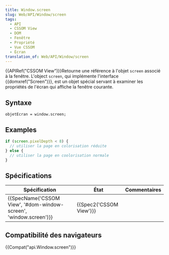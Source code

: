```yaml
---
title: Window.screen
slug: Web/API/Window/screen
tags:
  - API
  - CSSOM View
  - DOM
  - Fenêtre
  - Propriété
  - Vue CSSOM
  - Écran
translation_of: Web/API/Window/screen
---
```

{{APIRef("CSSOM View")}}Retourne une référence à l'objet `screen` associé à la fenêtre. L'object `screen`, qui implémente l'interface {{domxref("Screen")}}, est un objet spécial servant à examiner les propriétés de l'écran qui affiche la fenêtre courante.

## Syntaxe

    objetEcran = window.screen;

## Examples

```js
if (screen.pixelDepth < 8) {
  // utiliser la page en colorisation réduite
} else {
  // utiliser la page en coolorisation normale
}
```

## Spécifications

| Spécification                                                                            | État                             | Commentaires |
| ---------------------------------------------------------------------------------------- | -------------------------------- | ------------ |
| {{SpecName('CSSOM View', '#dom-window-screen', 'window.screen')}} | {{Spec2('CSSOM View')}} |              |

## Compatibilité des navigateurs

{{Compat("api.Window.screen")}}
